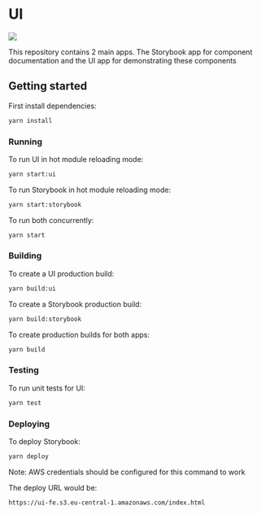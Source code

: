 # UI

<p>
  <a href="https://github.com/markmorcos/ui/actions" alt="Main">
    <img src="https://github.com/markmorcos/ui/actions/workflows/merge.yml/badge.svg" />
  </a>
</p>

This repository contains 2 main apps. The Storybook app for component documentation and the UI app for demonstrating these components

## Getting started

First install dependencies:

```sh
yarn install
```

### Running

To run UI in hot module reloading mode:

```sh
yarn start:ui
```

To run Storybook in hot module reloading mode:

```sh
yarn start:storybook
```

To run both concurrently:

```sh
yarn start
```

### Building

To create a UI production build:

```sh
yarn build:ui
```

To create a Storybook production build:

```sh
yarn build:storybook
```

To create production builds for both apps:

```sh
yarn build
```

### Testing

To run unit tests for UI:

```sh
yarn test
```

### Deploying

To deploy Storybook:

```sh
yarn deploy
```

Note: AWS credentials should be configured for this command to work

The deploy URL would be:

```
https://ui-fe.s3.eu-central-1.amazonaws.com/index.html
```
